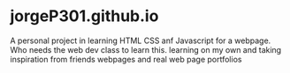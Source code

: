 # jorgeP301.github.io
A personal project in learning HTML CSS anf Javascript for a webpage.
Who needs the web dev class to learn this. 
learning on my own and taking inspiration from friends webpages and real web page portfolios


